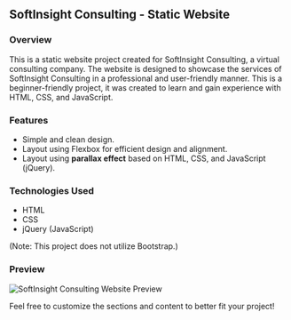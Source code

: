 ﻿## SoftInsight Consulting - Static Website
### Overview
This is a static website project created for SoftInsight Consulting, a virtual consulting company. 
The website is designed to showcase the services of SoftInsight Consulting in a professional and user-friendly manner.
This is a beginner-friendly project, it was created to learn and gain experience with HTML, CSS, and JavaScript.
### Features
-   Simple and clean design.
-   Layout using Flexbox for efficient design and alignment.
-   Layout using **parallax effect** based on HTML, CSS, and JavaScript (jQuery).
### Technologies Used
-   HTML
-   CSS
-   jQuery (JavaScript)

(Note: This project does not utilize Bootstrap.)

### Preview 
![SoftInsight Consulting Website Preview](images/gif/SoftInsightConsulting.gif)

Feel free to customize the sections and content to better fit your project! 








